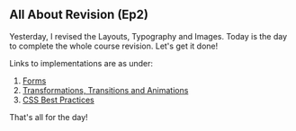 ## All About Revision (Ep2)

<p>
Yesterday, I revised the Layouts, Typography and Images. Today is the day to complete the whole course revision. Let's get it done!
</p>
<p>
Links to implementations are as under:
</p>
<ol>
<li> <a href="https://github.com/jazzcodes/Learning-HTML-CSS-/tree/main/css-learning/Forms">Forms </a>
<li> <a href="https://github.com/jazzcodes/Learning-HTML-CSS-/tree/main/css-learning/Transitions%2C%20Transformations%20and%20Animations">Transformations, Transitions and Animations</a>
<li> <a href="https://github.com/jazzcodes/Learning-HTML-CSS-/tree/main/css-learning/BestPractices/cssbestpractices">CSS Best Practices</a>
</ol>
That's all for the day!
